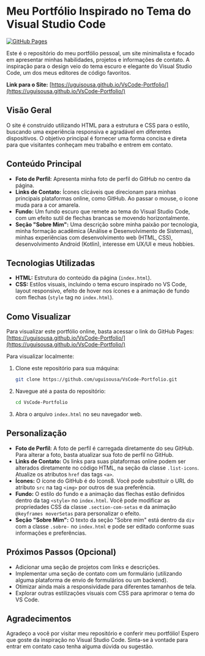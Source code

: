 # Meu Portfólio Inspirado no Tema do Visual Studio Code

[![GitHub Pages](https://img.shields.io/badge/GitHub%20Pages-deployed-brightgreen.svg)](https://uguisousa.github.io/VsCode-Portfolio/)

Este é o repositório do meu portfólio pessoal, um site minimalista e focado em apresentar minhas habilidades, projetos e informações de contato. A inspiração para o design veio do tema escuro e elegante do Visual Studio Code, um dos meus editores de código favoritos.

**Link para o Site:** [https://uguisousa.github.io/VsCode-Portfolio/](https://uguisousa.github.io/VsCode-Portfolio/)

## Visão Geral

O site é construído utilizando HTML para a estrutura e CSS para o estilo, buscando uma experiência responsiva e agradável em diferentes dispositivos. O objetivo principal é fornecer uma forma concisa e direta para que visitantes conheçam meu trabalho e entrem em contato.

## Conteúdo Principal

* **Foto de Perfil:** Apresenta minha foto de perfil do GitHub no centro da página.
* **Links de Contato:** Ícones clicáveis que direcionam para minhas principais plataformas online, como GitHub. Ao passar o mouse, o ícone muda para a cor amarela.
* **Fundo:** Um fundo escuro que remete ao tema do Visual Studio Code, com um efeito sutil de flechas brancas se movendo horizontalmente.
* **Seção "Sobre Mim":** Uma descrição sobre minha paixão por tecnologia, minha formação acadêmica (Análise e Desenvolvimento de Sistemas), minhas experiências com desenvolvimento web (HTML, CSS), desenvolvimento Android (Kotlin), interesse em UX/UI e meus hobbies.

## Tecnologias Utilizadas

* **HTML:** Estrutura do conteúdo da página (`index.html`).
* **CSS:** Estilos visuais, incluindo o tema escuro inspirado no VS Code, layout responsivo, efeito de hover nos ícones e a animação de fundo com flechas (`style` tag no `index.html`).

## Como Visualizar

Para visualizar este portfólio online, basta acessar o link do GitHub Pages: [https://uguisousa.github.io/VsCode-Portfolio/](https://uguisousa.github.io/VsCode-Portfolio/)

Para visualizar localmente:

1.  Clone este repositório para sua máquina:
    ```bash
    git clone https://github.com/uguisousa/VsCode-Portfolio.git

    ```
2.  Navegue até a pasta do repositório:
    ```bash
    cd VsCode-Portfolio
    ```
3.  Abra o arquivo `index.html` no seu navegador web.

## Personalização

* **Foto de Perfil:** A foto de perfil é carregada diretamente do seu GitHub. Para alterar a foto, basta atualizar sua foto de perfil no GitHub.
* **Links de Contato:** Os links para suas plataformas online podem ser alterados diretamente no código HTML, na seção da classe `.list-icons`. Atualize os atributos `href` das tags `<a>`.
* **Ícones:** O ícone do GitHub é do Icons8. Você pode substituir o URL do atributo `src` na tag `<img>` por outros de sua preferência.
* **Fundo:** O estilo do fundo e a animação das flechas estão definidos dentro da tag `<style>` no `index.html`. Você pode modificar as propriedades CSS da classe `.section-com-setas` e da animação `@keyframes moverSetas` para personalizar o efeito.
* **Seção "Sobre Mim":** O texto da seção "Sobre mim" está dentro da `div` com a classe `.sobre-` no `index.html` e pode ser editado conforme suas informações e preferências.

## Próximos Passos (Opcional)

* Adicionar uma seção de projetos com links e descrições.
* Implementar uma seção de contato com um formulário (utilizando alguma plataforma de envio de formulários ou um backend).
* Otimizar ainda mais a responsividade para diferentes tamanhos de tela.
* Explorar outras estilizações visuais com CSS para aprimorar o tema do VS Code.

## Agradecimentos

Agradeço a você por visitar meu repositório e conferir meu portfólio! Espero que goste da inspiração no Visual Studio Code. Sinta-se à vontade para entrar em contato caso tenha alguma dúvida ou sugestão.
